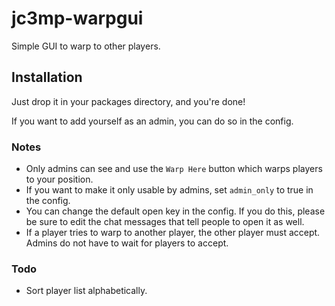 # jc3mp-warpgui
Simple GUI to warp to other players.

## Installation
Just drop it in your packages directory, and you're done!

If you want to add yourself as an admin, you can do so in the config.

### Notes
 - Only admins can see and use the `Warp Here` button which warps players to your position.
 - If you want to make it only usable by admins, set `admin_only` to true in the config.
 - You can change the default open key in the config. If you do this, please be sure to edit the chat messages that tell people to open it as well.
 - If a player tries to warp to another player, the other player must accept. Admins do not have to wait for players to accept.
 
### Todo
  - Sort player list alphabetically.